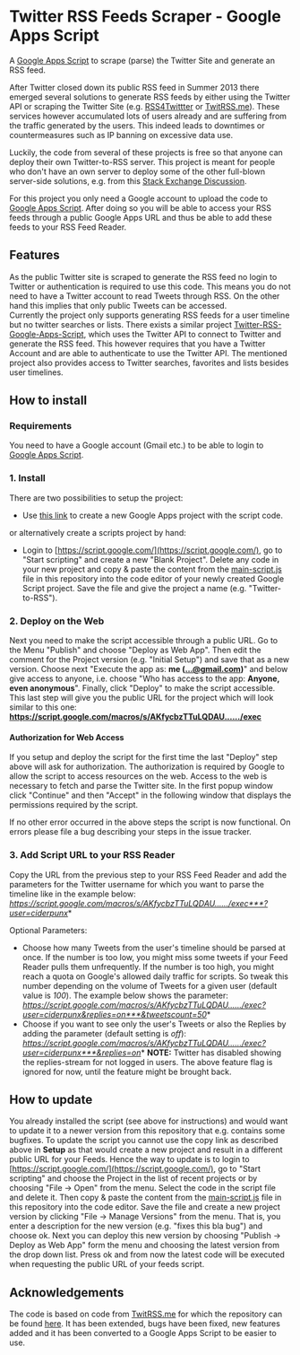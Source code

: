 # Twitter RSS Feeds Scraper - Google Apps Script

A [Google Apps Script](https://script.google.com/) to scrape (parse) the Twitter Site and generate an RSS feed.
  
After Twitter closed down its public RSS feed in Summer 2013 there emerged several solutions to generate
RSS feeds by either using the Twitter API or scraping the Twitter Site (e.g. [RSS4Twittter](http://rss4twitter.appspot.com) 
or [TwitRSS.me](http://TwitRSS.me)). These services however accumulated lots of users already and are suffering from 
the traffic generated by the users. This indeed leads to downtimes or countermeasures such as IP banning on excessive data use.  

Luckily, the code from several of these projects is free so that anyone can deploy their own Twitter-to-RSS server.
This project is meant for people who don't have an own server to deploy some of 
the other full-blown server-side solutions, e.g. from this 
[Stack Exchange Discussion](http://webapps.stackexchange.com/questions/41499/any-alternatives-for-twitter-rss-after-native-service-is-shut-down).  

For this project you only need a Google account to upload the code to
[Google Apps Script](https://script.google.com/). After doing so you will be able to access your 
RSS feeds through a public Google Apps URL and thus be able to add these feeds to your RSS Feed Reader.

## Features
As the public Twitter site is scraped to generate the RSS feed no login to Twitter or authentication is required to use this code. 
This means you do not need to have a Twitter account to read Tweets through RSS. On the other hand this implies that only public Tweets can be accessed.   
Currently the project only supports generating RSS feeds for a user timeline but no twitter searches or lists.
There exists a similar project [Twitter-RSS-Google-Apps-Script](https://github.com/MitchellMcKenna/twitter-rss-google-apps-script), 
which uses the Twitter API to connect to Twitter and generate the RSS feed. 
This however requires that you have a Twitter Account and are able to authenticate to use the Twitter API.
The mentioned project also provides access to Twitter searches, favorites and lists besides user timelines.


## How to install

### Requirements
You need to have a Google account (Gmail etc.) to be able to login to [Google Apps Script](https://script.google.com/).

### 1. Install
There are two possibilities to setup the project:

+ Use <a href="https://script.google.com/d/1WkdL2zJBcvpkrxnwC6VkPdJxsc7rV5X6FMsNqhTz-K8Z0qPO8UmCV31V/edit?newcopy=true" target="_blank">this link</a>
to create a new Google Apps project with the script code.

or alternatively create a scripts project by hand:

+ Login to [https://script.google.com/](https://script.google.com/), go to "Start scripting" and create a new "Blank Project". Delete any code in your new
project and copy & paste the content from the [main-script.js](https://github.com/bmihaila/twitter-rss-scraper-google-apps-script/blob/master/main-script.js)
file in this repository into the code editor of your newly created Google Script project. Save the file and give the project a name (e.g. "Twitter-to-RSS").

### 2. Deploy on the Web
Next you need to make the script accessible through a public URL. Go to the Menu "Publish" and choose "Deploy as Web App".
Then edit the comment for the Project version (e.g. "Initial Setup") and save that as a new version. 
Choose next "Execute the app as: **me (...@gmail.com)**" and below give access to anyone, i.e. choose "Who has access to the app: **Anyone, even anonymous**".
Finally, click "Deploy" to make the script accessible. This last step will give you the public URL for the project which will look
similar to this one: **https://script.google.com/macros/s/AKfycbzTTuLQDAU....../exec** 

#### Authorization for Web Access
If you setup and deploy the script for the first time the last "Deploy" step above will ask for authorization. 
The authorization is required by Google to allow the script to access resources on the web. Access to the web is necessary to fetch and parse the Twitter site.
In the first popup window click "Continue" and then "Accept" in the following window that displays the permissions required by the script.

If no other error occurred in the above steps the script is now functional. On errors please file a bug describing your steps in the issue tracker.

### 3. Add Script URL to your RSS Reader
Copy the URL from the previous step to your RSS Feed Reader and add the parameters for the Twitter username for which you want to parse the timeline like in the example below:   
*https://script.google.com/macros/s/AKfycbzTTuLQDAU....../exec***?user=ciderpunx**  

Optional Parameters:  

- Choose how many Tweets from the user's timeline should be parsed at once. If the number is too low, you might miss
some tweets if your Feed Reader pulls them unfrequently. If the number is too high, you might reach a quota on Google's
allowed daily traffic for scripts. So tweak this number depending on the volume of Tweets for a given user (default value is *100*).
The example below shows the parameter:  
*https://script.google.com/macros/s/AKfycbzTTuLQDAU....../exec?user=ciderpunx&replies=on***&tweetscount=50**
- Choose if you want to see only the user's Tweets or also the Replies by adding the parameter (default setting is *off*):
*https://script.google.com/macros/s/AKfycbzTTuLQDAU....../exec?user=ciderpunx***&replies=on**
**NOTE:** Twitter has disabled showing the replies-stream for not logged in users. The above feature flag is ignored for now, until the feature
might be brought back.


## How to update

You already installed the script (see above for instructions) and would want to update it to a newer version from this repository 
that e.g. contains some bugfixes. To update the script you cannot use the copy link as described above in **Setup** as that would create a new project
and result in a different public URL for your Feeds. Hence the way to update is to login to 
[https://script.google.com/](https://script.google.com/), go to "Start scripting" and choose the Project in the list of recent projects
or by choosing "File -> Open" from the menu. Select the code in the script file and delete it. Then copy & paste the content from the 
[main-script.js](https://github.com/bmihaila/twitter-rss-scraper-google-apps-script/blob/master/main-script.js) file in this repository into the code editor.
Save the file and create a new project version by clicking "File -> Manage Versions" from the menu. That is, you enter a description for the new version
(e.g. "fixes this bla bug") and choose ok. Next you can deploy this new version by choosing "Publish -> Deploy as Web App" form the menu and choosing the
latest version from the drop down list. Press ok and from now the latest code will be executed when requesting the public URL of your feeds script.


## Acknowledgements
The code is based on code from [TwitRSS.me](http://charlieharvey.org.uk/page/twitrssme_in_javascript)
for which the repository can be found [here](https://github.com/ciderpunx/twitrssme). It has been extended, bugs have 
been fixed, new features added and it has been converted to a Google Apps Script to be easier to use.
